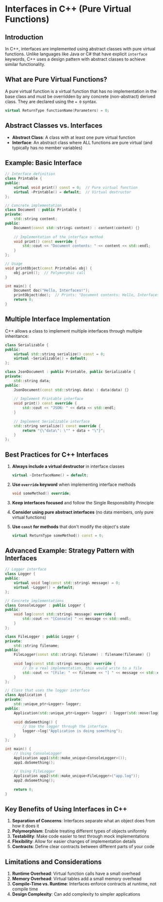 # Interfaces in C++ (Pure Virtual Functions)

## Introduction

In C++, interfaces are implemented using abstract classes with pure virtual functions. Unlike languages like Java or C# that have explicit `interface` keywords, C++ uses a design pattern with abstract classes to achieve similar functionality.

## What are Pure Virtual Functions?

A pure virtual function is a virtual function that has no implementation in the base class and must be overridden by any concrete (non-abstract) derived class. They are declared using the `= 0` syntax.

```cpp
virtual ReturnType functionName(Parameters) = 0;
```

## Abstract Classes vs. Interfaces

- **Abstract Class**: A class with at least one pure virtual function
- **Interface**: An abstract class where ALL functions are pure virtual (and typically has no member variables)

## Example: Basic Interface

```cpp
// Interface definition
class Printable {
public:
    virtual void print() const = 0;  // Pure virtual function
    virtual ~Printable() = default;  // Virtual destructor
};

// Concrete implementation
class Document : public Printable {
private:
    std::string content;
public:
    Document(const std::string& content) : content(content) {}
    
    // Implementation of the interface method
    void print() const override {
        std::cout << "Document contents: " << content << std::endl;
    }
};

// Usage
void printObject(const Printable& obj) {
    obj.print();  // Polymorphic call
}

int main() {
    Document doc("Hello, Interfaces!");
    printObject(doc);  // Prints: "Document contents: Hello, Interfaces!"
    return 0;
}
```

## Multiple Interface Implementation

C++ allows a class to implement multiple interfaces through multiple inheritance:

```cpp
class Serializable {
public:
    virtual std::string serialize() const = 0;
    virtual ~Serializable() = default;
};

class JsonDocument : public Printable, public Serializable {
private:
    std::string data;
public:
    JsonDocument(const std::string& data) : data(data) {}
    
    // Implement Printable interface
    void print() const override {
        std::cout << "JSON: " << data << std::endl;
    }
    
    // Implement Serializable interface
    std::string serialize() const override {
        return "{\"data\": \"" + data + "\"}";
    }
};
```

## Best Practices for C++ Interfaces

1. **Always include a virtual destructor** in interface classes
   ```cpp
   virtual ~InterfaceName() = default;
   ```

2. **Use `override` keyword** when implementing interface methods
   ```cpp
   void someMethod() override;
   ```

3. **Keep interfaces focused** and follow the Single Responsibility Principle

4. **Consider using pure abstract interfaces** (no data members, only pure virtual functions)

5. **Use `const` for methods** that don't modify the object's state
   ```cpp
   virtual ReturnType someMethod() const = 0;
   ```

## Advanced Example: Strategy Pattern with Interfaces

```cpp
// Logger interface
class Logger {
public:
    virtual void log(const std::string& message) = 0;
    virtual ~Logger() = default;
};

// Concrete implementations
class ConsoleLogger : public Logger {
public:
    void log(const std::string& message) override {
        std::cout << "[Console] " << message << std::endl;
    }
};

class FileLogger : public Logger {
private:
    std::string filename;
public:
    FileLogger(const std::string& filename) : filename(filename) {}
    
    void log(const std::string& message) override {
        // In a real implementation, this would write to a file
        std::cout << "[File: " << filename << "] " << message << std::endl;
    }
};

// Class that uses the logger interface
class Application {
private:
    std::unique_ptr<Logger> logger;
public:
    Application(std::unique_ptr<Logger> logger) : logger(std::move(logger)) {}
    
    void doSomething() {
        // Use the logger through the interface
        logger->log("Application is doing something");
    }
};

int main() {
    // Using ConsoleLogger
    Application app1(std::make_unique<ConsoleLogger>());
    app1.doSomething();
    
    // Using FileLogger
    Application app2(std::make_unique<FileLogger>("app.log"));
    app2.doSomething();
    
    return 0;
}
```

## Key Benefits of Using Interfaces in C++

1. **Separation of Concerns**: Interfaces separate what an object does from how it does it
2. **Polymorphism**: Enable treating different types of objects uniformly
3. **Testability**: Make code easier to test through mock implementations
4. **Flexibility**: Allow for easier changes of implementation details
5. **Contracts**: Define clear contracts between different parts of your code

## Limitations and Considerations

1. **Runtime Overhead**: Virtual function calls have a small overhead
2. **Memory Overhead**: Virtual tables add a small memory overhead
3. **Compile-Time vs. Runtime**: Interfaces enforce contracts at runtime, not compile time
4. **Design Complexity**: Can add complexity to simpler applications
